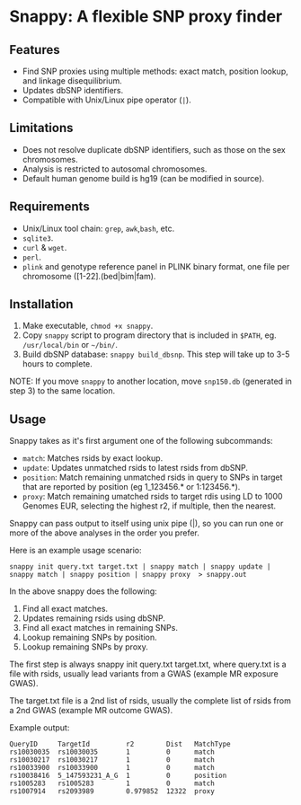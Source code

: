 # Snappy: A flexible SNP proxy finder

## Features

* Find SNP proxies using multiple methods: exact match, position lookup, and linkage disequilibrium.
* Updates dbSNP identifiers.
* Compatible with Unix/Linux pipe operator (`|`).

## Limitations

* Does not resolve duplicate dbSNP identifiers, such as those on the sex chromosomes.
* Analysis is restricted to autosomal chromosomes.
* Default human genome build is hg19 (can be modified in source).

## Requirements

* Unix/Linux tool chain: `grep`, `awk`,`bash`, etc.
* `sqlite3`.
* `curl` & `wget`.
* `perl`.
* `plink` and genotype reference panel in PLINK binary format, one file per chromosome ([1-22].(bed|bim|fam).

## Installation

1. Make executable, `chmod +x snappy`.
2. Copy `snappy` script to program directory that is included in `$PATH`, eg. `/usr/local/bin` or `~/bin/`.
3. Build dbSNP database: `snappy build_dbsnp`. This step will take up to 3-5 hours to complete.

NOTE: If you move `snappy` to another location, move `snp150.db` (generated in step 3) to the same location.


## Usage

Snappy takes as it's first argument one of the following subcommands: 

* `match`: Matches rsids by exact lookup.
* `update`: Updates unmatched rsids to latest rsids from dbSNP.
* `position`: Match remaining unmatched rsids in query to SNPs in target that are reported by position (eg 1_123456.* or 1:123456.*).
* `proxy`: Match remaining umatched rsids to target rdis using LD to 1000 Genomes EUR, selecting the highest r2, if multiple, then the nearest.

Snappy can pass output to itself using unix pipe (|), so you can run one or more of the above analyses in the order you prefer.

Here is an example usage scenario:

    snappy init query.txt target.txt | snappy match | snappy update | snappy match | snappy position | snappy proxy  > snappy.out

In the above snappy does the following:

1. Find all exact matches.
2. Updates remaining rsids using dbSNP.
3. Find all exact matches in remaining SNPs.
4. Lookup remaining SNPs by position.
5. Lookup remaining SNPs by proxy.

The first step is always snappy init query.txt target.txt, where query.txt is a file with rsids, usually lead variants from a GWAS (example MR exposure GWAS).

The target.txt file is a 2nd list of rsids, usually the complete list of rsids from a 2nd GWAS (example MR outcome GWAS).

Example output:

    QueryID     TargetId         r2        Dist   MatchType
    rs10030035  rs10030035       1         0      match
    rs10030217  rs10030217       1         0      match
    rs10033900  rs10033900       1         0      match
    rs10038416  5_147593231_A_G  1         0      position
    rs1005283   rs1005283        1         0      match
    rs1007914   rs2093989        0.979852  12322  proxy




